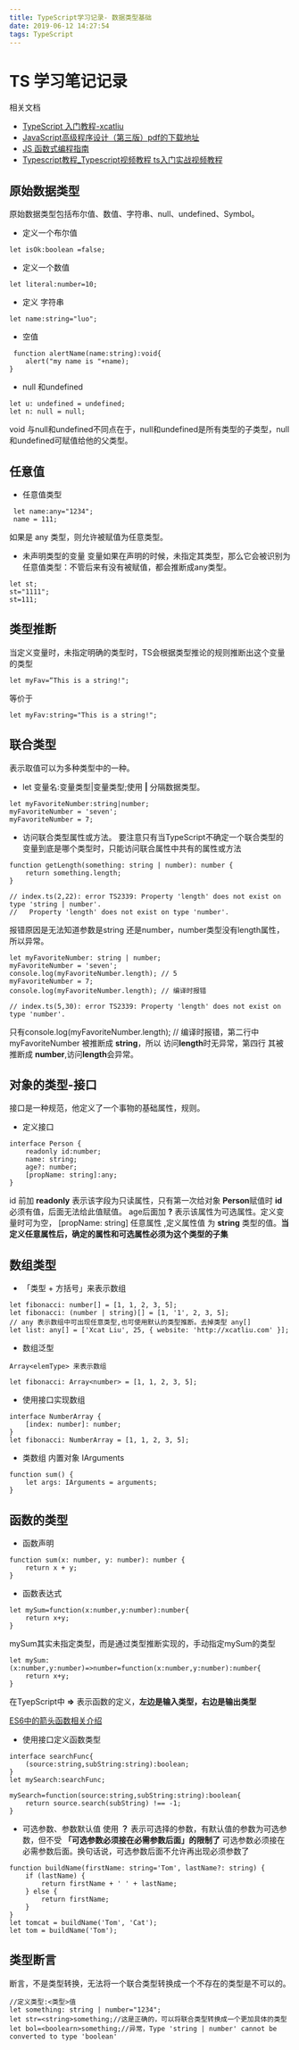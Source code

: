 ```yaml
---
title: TypeScript学习记录- 数据类型基础
date: 2019-06-12 14:27:54
tags: TypeScript
---
```

# TS 学习笔记记录

相关文档
- [TypeScript 入门教程-xcatliu](https://ts.xcatliu.com/)
- [JavaScript高级程序设计（第三版）pdf的下载地址](https://blog.csdn.net/gao531162436/article/details/79087456)
-  [JS 函数式编程指南](https://llh911001.gitbooks.io/mostly-adequate-guide-chinese/content/?q=)
-  [Typescript教程_Typescript视频教程 ts入门实战视频教程](https://www.bilibili.com/video/av38379328/?p=1)

## 原始数据类型 
原始数据类型包括布尔值、数值、字符串、null、undefined、Symbol。

* 定义一个布尔值
~~~
let isOk:boolean =false;
~~~
* 定义一个数值
~~~
let literal:number=10;
~~~

* 定义 字符串
~~~
let name:string="luo";
~~~

* 空值
~~~
 function alertName(name:string):void{
	alert("my name is "+name);
}
~~~
* null 和undefined
~~~
let u: undefined = undefined;
let n: null = null;
~~~

void 与null和undefined不同点在于，null和undefined是所有类型的子类型，null和undefined可赋值给他的父类型。

## 任意值

*   任意值类型
~~~
 let name:any="1234";
 name = 111;
~~~

如果是 any 类型，则允许被赋值为任意类型。

* 未声明类型的变量
变量如果在声明的时候，未指定其类型，那么它会被识别为任意值类型：不管后来有没有被赋值，都会推断成any类型。
~~~
let st;
st="1111";
st=111;
~~~

##  类型推断
 当定义变量时，未指定明确的类型时，TS会根据类型推论的规则推断出这个变量的类型

~~~
let myFav=“This is a string!";
~~~
等价于
~~~
let myFav:string="This is a string!";
~~~

## 联合类型
表示取值可以为多种类型中的一种。
 
* let 变量名:变量类型|变量类型;使用  **|** 分隔数据类型。
~~~
let myFavoriteNumber:string|number;
myFavoriteNumber = 'seven';
myFavoriteNumber = 7;
~~~
 
 * 访问联合类型属性或方法。
 要注意只有当TypeScript不确定一个联合类型的变量到底是哪个类型时，只能访问联合属性中共有的属性或方法
~~~
function getLength(something: string | number): number {
    return something.length;
}

// index.ts(2,22): error TS2339: Property 'length' does not exist on type 'string | number'.
//   Property 'length' does not exist on type 'number'.
~~~
报错原因是无法知道参数是string 还是number，number类型没有length属性，所以异常。

~~~
let myFavoriteNumber: string | number;
myFavoriteNumber = 'seven';
console.log(myFavoriteNumber.length); // 5
myFavoriteNumber = 7;
console.log(myFavoriteNumber.length); // 编译时报错

// index.ts(5,30): error TS2339: Property 'length' does not exist on type 'number'.
~~~
只有console.log(myFavoriteNumber.length); // 编译时报错，第二行中 myFavoriteNumber 被推断成 **string**，所以 访问**length**时无异常，第四行 其被推断成 **number**,访问**length**会异常。


## 对象的类型-接口
接口是一种规范，他定义了一个事物的基础属性，规则。
* 定义接口
```
interface Person {
    readonly id:number;
    name: string;
    age?: number;
    [propName: string]:any;
}
```
id 前加 **readonly** 表示该字段为只读属性，只有第一次给对象 **Person**赋值时 **id** 必须有值，后面无法给此值赋值。
age后面加 **?** 表示该属性为可选属性。定义变量时可为空，
[propName: string]  任意属性 ,定义属性值 为 **string** 类型的值。**当定义任意属性后，确定的属性和可选属性必须为这个类型的子集**

## 数组类型
* 「类型 + 方括号」来表示数组
~~~
let fibonacci: number[] = [1, 1, 2, 3, 5];
let fibonacci: (number | string)[] = [1, '1', 2, 3, 5];
// any 表示数组中可出现任意类型,也可使用默认的类型推断。去掉类型 any[]
let list: any[] = ['Xcat Liu', 25, { website: 'http://xcatliu.com' }];
~~~

* 数组泛型
~~~
Array<elemType> 来表示数组

let fibonacci: Array<number> = [1, 1, 2, 3, 5];
~~~

* 使用接口实现数组

~~~
interface NumberArray {
    [index: number]: number;
}
let fibonacci: NumberArray = [1, 1, 2, 3, 5];
~~~

* 类数组 
内置对象 IArguments 
~~~
function sum() {
    let args: IArguments = arguments;
}
~~~

## 函数的类型
 * 函数声明
~~~
function sum(x: number, y: number): number {
    return x + y;
}
~~~
* 函数表达式

~~~
let mySum=function(x:number,y:number):number{
	return x+y;
}
~~~
mySum其实未指定类型，而是通过类型推断实现的，手动指定mySum的类型
~~~
let mySum:(x:number,y:number)=>number=function(x:number,y:number):number{
	return x+y;
}
~~~
在TyepScript中  **=>** 表示函数的定义，**左边是输入类型，右边是输出类型**

[ES6中的箭头函数相关介绍](http://es6.ruanyifeng.com/#docs/function#%E7%AE%AD%E5%A4%B4%E5%87%BD%E6%95%B0)

* 使用接口定义函数类型

~~~
interface searchFunc{
	(source:string,subString:string):boolean;
}
let mySearch:searchFunc;

mySearch=function(source:string,subString:string):boolean{
    return source.search(subString) !== -1;
}
~~~
* 可选参数、参数默认值
使用 **？** 表示可选择的参数，有默认值的参数为可选参数，但不受 **「可选参数必须接在必需参数后面」的限制了**
可选参数必须接在必需参数后面。换句话说，可选参数后面不允许再出现必须参数了

~~~
function buildName(firstName: string='Tom', lastName?: string) {
    if (lastName) {
        return firstName + ' ' + lastName;
    } else {
        return firstName;
    }
}
let tomcat = buildName('Tom', 'Cat');
let tom = buildName('Tom');
~~~

## 类型断言
断言，不是类型转换，无法将一个联合类型转换成一个不存在的类型是不可以的。
~~~
//定义类型:<类型>值
let something: string | number="1234";
let str=<string>something;//这是正确的，可以将联合类型转换成一个更加具体的类型
let bol=<boolearn>something;//异常，Type 'string | number' cannot be converted to type 'boolean'
~~~